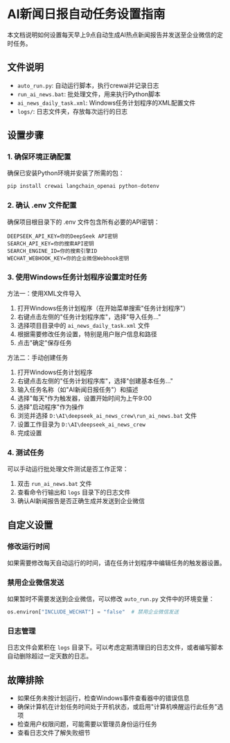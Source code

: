 # AI新闻日报自动任务设置指南

本文档说明如何设置每天早上9点自动生成AI热点新闻报告并发送至企业微信的定时任务。

## 文件说明

- `auto_run.py`: 自动运行脚本，执行crewai并记录日志
- `run_ai_news.bat`: 批处理文件，用来执行Python脚本
- `ai_news_daily_task.xml`: Windows任务计划程序的XML配置文件
- `logs/`: 日志文件夹，存放每次运行的日志

## 设置步骤

### 1. 确保环境正确配置

确保已安装Python环境并安装了所需的包：

```bash
pip install crewai langchain_openai python-dotenv
```

### 2. 确认 .env 文件配置

确保项目根目录下的 .env 文件包含所有必要的API密钥：

```
DEEPSEEK_API_KEY=你的DeepSeek API密钥
SEARCH_API_KEY=你的搜索API密钥
SEARCH_ENGINE_ID=你的搜索引擎ID
WECHAT_WEBHOOK_KEY=你的企业微信Webhook密钥
```

### 3. 使用Windows任务计划程序设置定时任务

方法一：使用XML文件导入
1. 打开Windows任务计划程序（在开始菜单搜索"任务计划程序"）
2. 右键点击左侧的"任务计划程序库"，选择"导入任务..."
3. 选择项目目录中的 `ai_news_daily_task.xml` 文件
4. 根据需要修改任务设置，特别是用户账户信息和路径
5. 点击"确定"保存任务

方法二：手动创建任务
1. 打开Windows任务计划程序
2. 右键点击左侧的"任务计划程序库"，选择"创建基本任务..."
3. 输入任务名称（如"AI新闻日报任务"）和描述
4. 选择"每天"作为触发器，设置开始时间为上午9:00
5. 选择"启动程序"作为操作
6. 浏览并选择 `D:\AI\deepseek_ai_news_crew\run_ai_news.bat` 文件
7. 设置工作目录为 `D:\AI\deepseek_ai_news_crew`
8. 完成设置

### 4. 测试任务

可以手动运行批处理文件测试是否工作正常：
1. 双击 `run_ai_news.bat` 文件
2. 查看命令行输出和 `logs` 目录下的日志文件
3. 确认AI新闻报告是否正确生成并发送到企业微信

## 自定义设置

### 修改运行时间

如果需要修改每天自动运行的时间，请在任务计划程序中编辑任务的触发器设置。

### 禁用企业微信发送

如果暂时不需要发送到企业微信，可以修改 `auto_run.py` 文件中的环境变量：

```python
os.environ["INCLUDE_WECHAT"] = "false"  # 禁用企业微信发送
```

### 日志管理

日志文件会累积在 `logs` 目录下。可以考虑定期清理旧的日志文件，或者编写脚本自动删除超过一定天数的日志。

## 故障排除

- 如果任务未按计划运行，检查Windows事件查看器中的错误信息
- 确保计算机在计划任务时间处于开机状态，或启用"计算机唤醒运行此任务"选项
- 检查用户权限问题，可能需要以管理员身份运行任务
- 查看日志文件了解失败细节